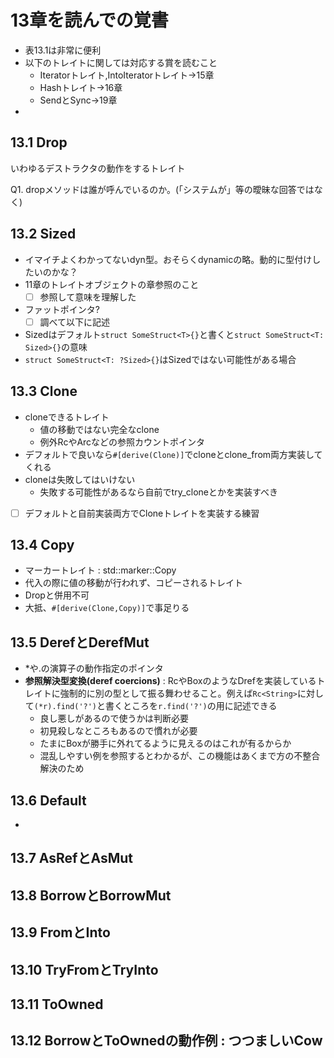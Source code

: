  
# 13章を読んでの覚書

- 表13.1は非常に便利
- 以下のトレイトに関しては対応する賞を読むこと
  - Iteratorトレイト,IntoIteratorトレイト->15章
  - Hashトレイト->16章
  - SendとSync->19章
- 
## 13.1 Drop

いわゆるデストラクタの動作をするトレイト

Q1. dropメソッドは誰が呼んでいるのか。(「システムが」等の曖昧な回答ではなく)

## 13.2 Sized

- イマイチよくわかってないdyn型。おそらくdynamicの略。動的に型付けしたいのかな？
- 11章のトレイトオブジェクトの章参照のこと
  - [ ] 参照して意味を理解した
- ファットポインタ?
  - [ ] 調べて以下に記述
- Sizedはデフォルト```struct SomeStruct<T>{}```と書くと```struct SomeStruct<T: Sized>{}```の意味
- ```struct SomeStruct<T: ?Sized>{}```はSizedではない可能性がある場合

## 13.3 Clone

- cloneできるトレイト
  - 値の移動ではない完全なclone
  - 例外RcやArcなどの参照カウントポインタ
- デフォルトで良いなら```#[derive(Clone)]```でcloneとclone_from両方実装してくれる
- cloneは失敗してはいけない
  - 失敗する可能性があるなら自前でtry_cloneとかを実装すべき
- [ ] デフォルトと自前実装両方でCloneトレイトを実装する練習


## 13.4 Copy

- マーカートレイト : std::marker::Copy
- 代入の際に値の移動が行われず、コピーされるトレイト
- Dropと併用不可
- 大抵、```#[derive(Clone,Copy)]```で事足りる

## 13.5 DerefとDerefMut

- \*や.の演算子の動作指定のポインタ
- **参照解決型変換(deref coercions)** : RcやBoxのようなDrefを実装しているトレイトに強制的に別の型として振る舞わせること。例えば```Rc<String>```に対して```(*r).find('?')```と書くところを```r.find('?')```の用に記述できる
  - 良し悪しがあるので使うかは判断必要
  - 初見殺しなところもあるので慣れが必要
  - たまにBoxが勝手に外れてるように見えるのはこれが有るからか
  - 混乱しやすい例を参照するとわかるが、この機能はあくまで方の不整合解決のため

## 13.6 Default

- 


## 13.7 AsRefとAsMut

## 13.8 BorrowとBorrowMut

## 13.9 FromとInto

## 13.10 TryFromとTryInto

## 13.11 ToOwned

## 13.12 BorrowとToOwnedの動作例 : つつましいCow
